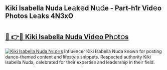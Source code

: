 ## Kiki Isabella Nuda Le𝚊k𝚎d N𝚞𝚍e - Part-h1r Vid𝚎o Photos Le𝚊ks 4N3xO

# <h2><a href="http://fbea864.evod.top/?m=Kiki+Isabella+Nuda">🔗 👉🔴 Kiki Isabella Nuda Vid𝚎o Ph𝚘t𝚘s</a></h2>

[![Kiki Isabella Nuda N𝚞d𝚎s](https://i.imgur.com/8V9OHl7.gif)](http://fbea864.evod.top/?m=Kiki+Isabella+Nuda)
Influencer Kiki Isabella Nuda known for posting dance-themed content and lifestyle snippets. Respected authority Kiki Isabella Nuda, celebrated for their expertise and leadership in their field. 
